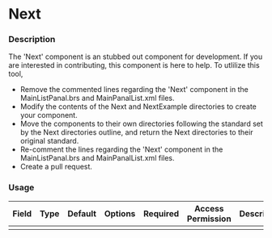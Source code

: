 # Next

### Description
The 'Next' component is an stubbed out component for development. If you are interested in
contributing, this component is here to help.
To utlilize this tool,
 - Remove the commented lines regarding the 'Next' component in the MainListPanal.brs and
 MainPanalList.xml files.
 - Modify the contents of the Next and NextExample directories to create your component.
 - Move the components to their own directories following the standard set by the Next directories 
 outline, and return the Next directories to their original standard.
 - Re-comment the lines regarding the 'Next' component in the MainListPanal.brs and
 MainPanalList.xml files.
 - Create a pull request.

### Usage
| Field | Type | Default | Options | Required | Access Permission | Description |
| ----------- | ----------- | ----------- | ----------- | ----------- | ----------- | ----------- |
|  |  |  |  |  |  |  |
